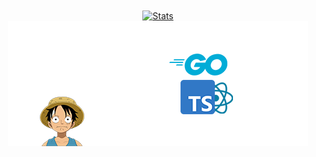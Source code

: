 <div align="center">
<a href="https://github.com/5rahim">
  <img align="center" src="https://github-readme-streak-stats.herokuapp.com?user=5rahim&theme=transparent&hide_border=true" width="480px" alt="Stats" />
</a>
  </div>
  <div align="center">
    <a href="https://rahim.app">
   <img align="center" src="https://github.com/5rahim/5rahim/blob/main/gh.png" width="480px" alt="Stats" />
    </a>
</div>
